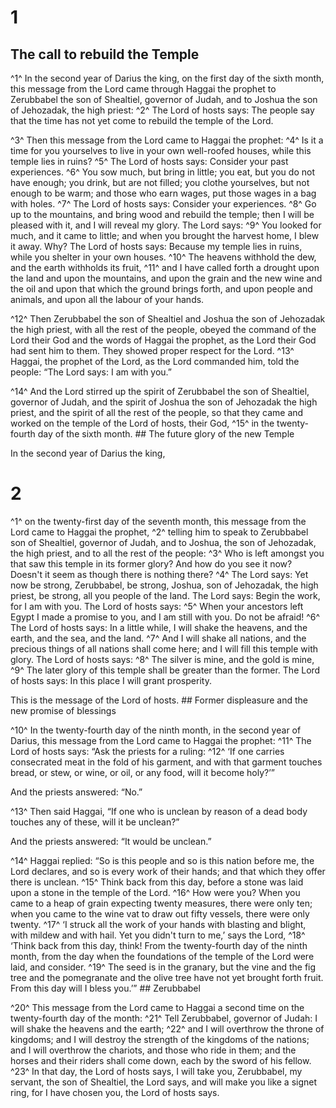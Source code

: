 # 1 
## The call to rebuild the Temple
^1^ In the second year of Darius the king, on the first day of the sixth month, this message from the Lord came through Haggai the prophet to Zerubbabel the son of Shealtiel, governor of Judah, and to Joshua the son of Jehozadak, the high priest: ^2^ The Lord of hosts says: The people say that the time has not yet come to rebuild the temple of the Lord. 

^3^ Then this message from the Lord came to Haggai the prophet: ^4^ Is it a time for you yourselves to live in your own well-roofed houses, while this temple lies in ruins? ^5^ The Lord of hosts says: Consider your past experiences. ^6^ You sow much, but bring in little; you eat, but you do not have enough; you drink, but are not filled; you clothe yourselves, but not enough to be warm; and those who earn wages, put those wages in a bag with holes. ^7^ The Lord of hosts says: Consider your experiences. ^8^ Go up to the mountains, and bring wood and rebuild the temple; then I will be pleased with it, and I will reveal my glory. The Lord says: ^9^ You looked for much, and it came to little; and when you brought the harvest home, I blew it away. Why? The Lord of hosts says: Because my temple lies in ruins, while you shelter in your own houses. ^10^ The heavens withhold the dew, and the earth withholds its fruit, ^11^ and I have called forth a drought upon the land and upon the mountains, and upon the grain and the new wine and the oil and upon that which the ground brings forth, and upon people and animals, and upon all the labour of your hands. 

^12^ Then Zerubbabel the son of Shealtiel and Joshua the son of Jehozadak the high priest, with all the rest of the people, obeyed the command of the Lord their God and the words of Haggai the prophet, as the Lord their God had sent him to them. They showed proper respect for the Lord. ^13^ Haggai, the prophet of the Lord, as the Lord commanded him, told the people: “The Lord says: I am with you.” 

^14^ And the Lord stirred up the spirit of Zerubbabel the son of Shealtiel, governor of Judah, and the spirit of Joshua the son of Jehozadak the high priest, and the spirit of all the rest of the people, so that they came and worked on the temple of the Lord of hosts, their God, ^15^ in the twenty-fourth day of the sixth month. ## 
The future glory of the new Temple 

In the second year of Darius the king, 

# 2 
^1^ on the twenty-first day of the seventh month, this message from the Lord came to Haggai the prophet, ^2^ telling him to speak to Zerubbabel son of Shealtiel, governor of Judah, and to Joshua, the son of Jehozadak, the high priest, and to all the rest of the people: ^3^ Who is left amongst you that saw this temple in its former glory? And how do you see it now? Doesn't it seem as though there is nothing there? ^4^ The Lord says: Yet now be strong, Zerubbabel, be strong, Joshua, son of Jehozadak, the high priest, be strong, all you people of the land. The Lord says: Begin the work, for I am with you. The Lord of hosts says: ^5^ When your ancestors left Egypt I made a promise to you, and I am still with you. Do not be afraid! ^6^ The Lord of hosts says: In a little while, I will shake the heavens, and the earth, and the sea, and the land. ^7^ And I will shake all nations, and the precious things of all nations shall come here; and I will fill this temple with glory. The Lord of hosts says: ^8^ The silver is mine, and the gold is mine, ^9^ The later glory of this temple shall be greater than the former. The Lord of hosts says: In this place I will grant prosperity. 

This is the message of the Lord of hosts. ## 
Former displeasure and the new promise of blessings 

^10^ In the twenty-fourth day of the ninth month, in the second year of Darius, this message from the Lord came to Haggai the prophet: ^11^ The Lord of hosts says: “Ask the priests for a ruling: ^12^ ‘If one carries consecrated meat in the fold of his garment, and with that garment touches bread, or stew, or wine, or oil, or any food, will it become holy?’” 

And the priests answered: “No.” 

^13^ Then said Haggai, “If one who is unclean by reason of a dead body touches any of these, will it be unclean?” 

And the priests answered: “It would be unclean.” 

^14^ Haggai replied: “So is this people and so is this nation before me, the Lord declares, and so is every work of their hands; and that which they offer there is unclean. ^15^ Think back from this day, before a stone was laid upon a stone in the temple of the Lord. ^16^ How were you? When you came to a heap of grain expecting twenty measures, there were only ten; when you came to the wine vat to draw out fifty vessels, there were only twenty. ^17^ ‘I struck all the work of your hands with blasting and blight, with mildew and with hail. Yet you didn't turn to me,’ says the Lord, ^18^ ‘Think back from this day, think! From the twenty-fourth day of the ninth month, from the day when the foundations of the temple of the Lord were laid, and consider. ^19^ The seed is in the granary, but the vine and the fig tree and the pomegranate and the olive tree have not yet brought forth fruit. From this day will I bless you.’” ## Zerubbabel


^20^ This message from the Lord came to Haggai a second time on the twenty-fourth day of the month: ^21^ Tell Zerubbabel, governor of Judah: I will shake the heavens and the earth; ^22^ and I will overthrow the throne of kingdoms; and I will destroy the strength of the kingdoms of the nations; and I will overthrow the chariots, and those who ride in them; and the horses and their riders shall come down, each by the sword of his fellow. ^23^ In that day, the Lord of hosts says, I will take you, Zerubbabel, my servant, the son of Shealtiel, the Lord says, and will make you like a signet ring, for I have chosen you, the Lord of hosts says. 